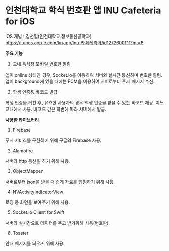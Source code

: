 # 인천대학교 학식 번호판 앱 INU Cafeteria for iOS

iOS 개발 : 김선일(인천대학교 정보통신공학과)
https://itunes.apple.com/kr/app/inu-카페테리아/id1272600111?mt=8

<b>주요 기능</b>

1. 교내 음식점 모바일 번호판 알림

앱이 online 상태인 경우, Socket.io를 이용하여 서버와 실시간 통신하며 번호판 알림.
앱이 background에 있을 때에는 FCM을 이용하여 서버로부터 푸시 메시지 수신.

2. 학생 인증용 바코드 발급

학생 인증을 거친 후, 유효한 사용자의 경우 학생 인증을 받을 수 있는 바코드 제공. 이느 교내에서 사용.
바코드 값은 학번에 따라 서버에서 발급.

<b>사용한 라이브러리</b>

1. Firebase

푸시 서비스를 구현하기 위해 구글의 Firebase 사용.

2. Alamofire

서버와 http 통신을 하기 위해 사용.

3. ObjectMapper

서버로부터 json을 받을 때 쉽게 자료를 맵핑하기 위해 사용.

4. NVActivityIndicatorView

로딩 중 화면을 보여주기 위해 사용.

5. Socket.io Client for Swift

서버와 실시간으로 데이터를 주고 받기위해 사용(번호판).

6. Toaster

안내 메시지를 띄우기 위해 사용.
